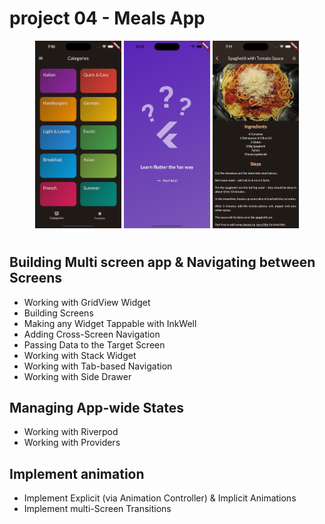 # project 04 - Meals App

<div class="image-container" align="center">
  <img src="readme/img1.png" alt="Image 1"  height="300">
  <img src="readme/img2.png" alt="Image 2"  height="300">
  <img src="readme/img3.png" alt="Image 3"  height="300">
</div>

#

## Building Multi screen app & Navigating between Screens

- Working with GridView Widget
- Building Screens
- Making any Widget Tappable with InkWell
- Adding Cross-Screen Navigation
- Passing Data to the Target Screen
- Working with Stack Widget
- Working with Tab-based Navigation
- Working with Side Drawer

## Managing App-wide States

- Working with Riverpod
- Working with Providers

## Implement animation

- Implement Explicit (via Animation Controller) & Implicit Animations
- Implement multi-Screen Transitions
